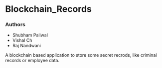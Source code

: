 # Blockchain_Records
<H3>Authors</H3>
<ul>
<li>Shubham Paliwal</li>
<li>Vishal Ch</li>
<li>Raj Nandwani</li>
</ul>
A blockchain based application to store some secret recrods, like criminal records or employee data.

